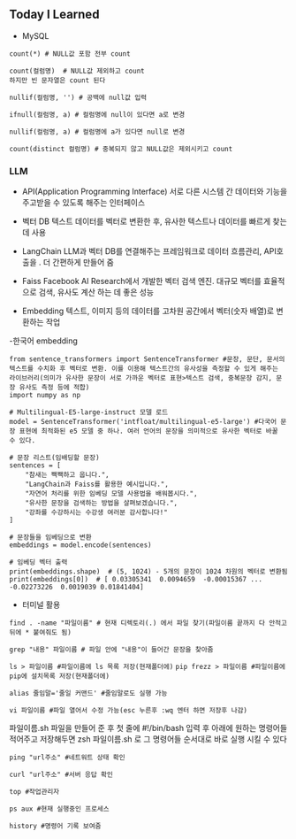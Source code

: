 ## Today I Learned
- MySQL
```
count(*) # NULL값 포함 전부 count

count(컬럼명)  # NULL값 제외하고 count
하지만 빈 문자열은 count 된다

nullif(컬럼명, '') # 공백에 null값 입력

ifnull(컬럼명, a) # 컬럼명에 null이 있다면 a로 변경

nullif(컬럼명, a) # 컬럼명에 a가 있다면 null로 변경

count(distinct 컬럼명) # 중복되지 않고 NULL값은 제외시키고 count
```
>
### LLM

- API(Application Programming Interface)
서로 다른 시스템 간 데이터와 기능을 주고받을 수 있도록 해주는 인터페이스
>
- 벡터 DB
텍스트 데이터를 벡터로 변환한 후, 유사한 텍스트나 데이터를 빠르게 찾는데 사용
>
- LangChain
LLM과 벡터 DB를 연결해주는 프레임워크로 데이터 흐름관리, API호출을 . 더 간편하게 만들어 줌
>
- Faiss
Facebook AI Research에서 개발한 벡터 검색 엔진. 대규모 벡터를 효율적으로 검색, 유사도 계산 하는 데 좋은 성능
>
- Embedding
텍스트, 이미지 등의 데이터를 고차원 공간에서 벡터(숫자 배열)로 변환하는 작업
>
-한국어 embedding
```
from sentence_transformers import SentenceTransformer #문장, 문단, 문서의 텍스트를 수치화 후 벡터로 변환. 이를 이용해 텍스트간의 유사성을 측정할 수 있게 해주는 라이브러리(의미가 유사한 문장이 서로 가까운 벡터로 표현>텍스트 검색, 중복문장 감지, 문장 유사도 측정 등에 적합)
import numpy as np

# Multilingual-E5-large-instruct 모델 로드
model = SentenceTransformer('intfloat/multilingual-e5-large') #다국어 문장 표현에 최적화된 e5 모델 중 하나. 여러 언어의 문장을 의미적으로 유사한 벡터로 바꿀 수 있다.

# 문장 리스트(임배딩할 문장)
sentences = [
    "참새는 짹짹하고 웁니다.",
    "LangChain과 Faiss를 활용한 예시입니다.",
    "자연어 처리를 위한 임베딩 모델 사용법을 배워봅시다.",
    "유사한 문장을 검색하는 방법을 살펴보겠습니다.",
    "강좌를 수강하시는 수강생 여러분 감사합니다!"
]

# 문장들을 임베딩으로 변환
embeddings = model.encode(sentences)

# 임베딩 벡터 출력
print(embeddings.shape)  # (5, 1024) - 5개의 문장이 1024 차원의 벡터로 변환됨
print(embeddings[0])  # [ 0.03305341  0.0094659  -0.00015367 ... -0.02273226  0.0019039 0.01841404]
```
>
- 터미널 활용

`find . -name "파일이름" # 현재 디렉토리(.) 에서 파일 찾기(파일이름 끝까지 다 안적고 뒤에 * 붙여줘도 됨)`
>
`grep "내용" 파일이름 # 파일 안에 "내용"이 들어간 문장을 찾아줌`
>
`ls > 파일이름 #파일이름에 ls 목록 저장(현재폴더에)`
`pip frezz > 파일이름 #파일이름에 pip에 설치목록 저장(현재폴더에)`
>
`alias 줄임말='줄일 커맨드' #줄임말로도 실행 가능`
>
`vi 파일이름 #파일 열어서 수정 가능(esc 누른후 :wq 엔터 하면 저장후 나감)`
>
파일이름.sh 파일을 만들어 준 후 첫 줄에 #!/bin/bash 입력 후 아래에 원하는 명령어들 적어주고 저장해두면 zsh 파일이름.sh 로 그 명령어들 순서대로 바로 실행 시킬 수 있다
> 
```
ping "url주소" #네트워트 상태 확인

curl "url주소" #서버 응답 확인

top #작업관리자

ps aux #현재 실행중인 프로세스
```
>
`history #명령어 기록 보여줌`